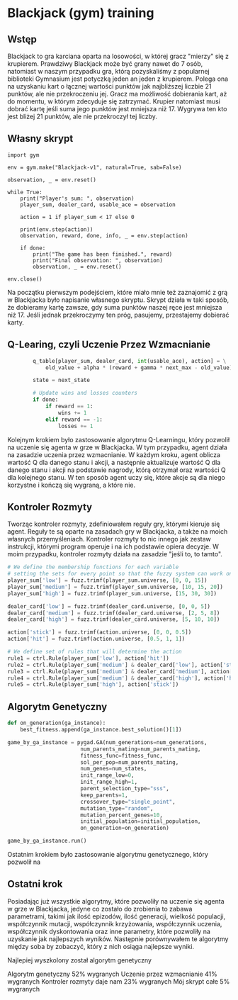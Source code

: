 # Blackjack (gym) training

## Wstęp

Blackjack to gra karciana oparta na losowości, w której gracz "mierzy" się z krupierem.
Prawdziwy Blackjack może być grany nawet do 7 osób, natomiast w naszym przypadku gra, którą
pozyskaliśmy z popularnej biblioteki Gymnasium jest potyczką jeden an jeden z krupierem.
Polega ona na uzyskaniu kart o łącznej wartości punktów jak najbliższej liczbie 21 punktów, ale nie przekroczeniu jej.
Gracz ma możliwość dobierania kart, aż do momentu, w którym zdecyduje się zatrzymać.
Krupier natomiast musi dobrać kartę jeśli suma jego punktów jest mniejsza niż 17.
Wygrywa ten kto jest bliżej 21 punktów, ale nie przekroczył tej liczby.

## Własny skrypt

```python3
import gym

env = gym.make("Blackjack-v1", natural=True, sab=False)

observation, _ = env.reset()

while True:
    print("Player's sum: ", observation)
    player_sum, dealer_card, usable_ace = observation

    action = 1 if player_sum < 17 else 0

    print(env.step(action))
    observation, reward, done, info, _ = env.step(action)

    if done:
        print("The game has been finished.", reward)
        print("Final observation: ", observation)
        observation, _ = env.reset()

env.close()
```

Na początku pierwszym podejściem, które miało mnie też zaznajomić
z grą w Blackjacka było napisanie własnego skryptu. Skrypt działa w taki sposób, że
dobieramy kartę zawsze, gdy suma punktów naszej ręce jest mniejsza niż 17. Jeśli jednak
przekroczymy ten próg, pasujemy, przestajemy dobierać karty.

## Q-Learing, czyli Uczenie Przez Wzmacnianie

```python
        q_table[player_sum, dealer_card, int(usable_ace), action] = \
            old_value + alpha * (reward + gamma * next_max - old_value)

        state = next_state

        # Update wins and losses counters
        if done:
            if reward == 1:
                wins += 1
            elif reward == -1:
                losses += 1
```

Kolejnym krokiem było zastosowanie algorytmu Q-Learningu, który pozwolił na
uczenie się agenta w grze w Blackjacka. W tym przypadku, agent działa na zasadzie
uczenia przez wzmacnianie. W każdym kroku, agent oblicza wartość Q dla danego stanu
i akcji, a następnie aktualizuje wartość Q dla danego stanu i akcji na podstawie
nagrody, którą otrzymał oraz wartości Q dla kolejnego stanu. W ten sposób agent
uczy się, które akcje są dla niego korzystne i kończą się wygraną, a które nie.


## Kontroler Rozmyty

Tworząc kontroler rozmyty, zdefiniowałem reguły gry, którymi kieruje się agent.
Reguły te są oparte na zasadach gry w Blackjacka, a także na moich własnych przemyśleniach.
Kontroler rozmyty to nic innego jak zestaw instrukcji, którymi program operuje i na ich podstawie
opiera decyzje. W moim przypadku, kontroler rozmyty działa na zasadzie "jeśli to, to tamto".

```python
# We define the membership functions for each variable
# setting the sets for every point so that the fuzzy system can work on them
player_sum['low'] = fuzz.trimf(player_sum.universe, [0, 0, 15])
player_sum['medium'] = fuzz.trimf(player_sum.universe, [10, 15, 20])
player_sum['high'] = fuzz.trimf(player_sum.universe, [15, 30, 30])

dealer_card['low'] = fuzz.trimf(dealer_card.universe, [0, 0, 5])
dealer_card['medium'] = fuzz.trimf(dealer_card.universe, [2, 5, 8])
dealer_card['high'] = fuzz.trimf(dealer_card.universe, [5, 10, 10])

action['stick'] = fuzz.trimf(action.universe, [0, 0, 0.5])
action['hit'] = fuzz.trimf(action.universe, [0.5, 1, 1])

# We define set of rules that will determine the action
rule1 = ctrl.Rule(player_sum['low'], action['hit'])
rule2 = ctrl.Rule(player_sum['medium'] & dealer_card['low'], action['stick'])
rule3 = ctrl.Rule(player_sum['medium'] & dealer_card['medium'], action['hit'])
rule4 = ctrl.Rule(player_sum['medium'] & dealer_card['high'], action['hit'])
rule5 = ctrl.Rule(player_sum['high'], action['stick'])
```

## Algorytm Genetyczny

```python
def on_generation(ga_instance):
    best_fitness.append(ga_instance.best_solution()[1])

game_by_ga_instance = pygad.GA(num_generations=num_generations,
                       num_parents_mating=num_parents_mating,
                       fitness_func=fitness_func,
                       sol_per_pop=num_parents_mating,
                       num_genes=num_states,
                       init_range_low=0,
                       init_range_high=1,
                       parent_selection_type="sss",
                       keep_parents=1,
                       crossover_type="single_point",
                       mutation_type="random",
                       mutation_percent_genes=10,
                       initial_population=initial_population,
                       on_generation=on_generation)

game_by_ga_instance.run()
```


Ostatnim krokiem było zastosowanie algorytmu genetycznego, który pozwolił na



## Ostatni krok

Posiadając już wszystkie algorytmy, które pozwoliły na uczenie się agenta w grze w Blackjacka,
jedyne co zostało do zrobienia to zabawa parametrami, takimi jak ilość epizodów, ilość generacji,
wielkość populacji, współczynnik mutacji, współczynnik krzyżowania, współczynnik uczenia, współczynnik dyskontowania
oraz inne parametry, które pozwoliły na uzyskanie jak najlepszych wyników. Następnie porównywałem te
algorytmy między soba by zobaczyć, który z nich osiąga najlepsze wyniki.

Najlepiej wyszkolony został algorytm genetyczny

Algorytm genetyczny 52% wygranych
Uczenie przez wzmacnianie 41% wygranych
Kontroler rozmyty daje nam 23% wygranych
Mój skrypt całe 5% wygranych